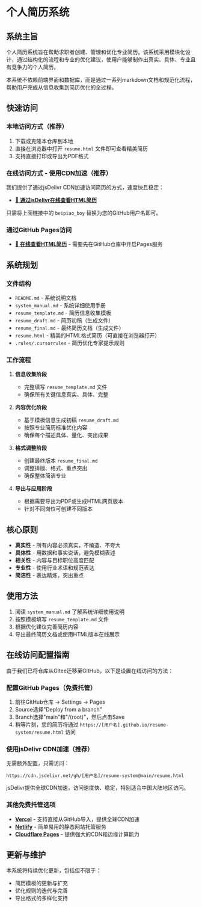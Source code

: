 # 个人简历系统

## 系统主旨

个人简历系统旨在帮助求职者创建、管理和优化专业简历。该系统采用模块化设计，通过结构化的流程和专业的优化建议，使用户能够制作出真实、具体、专业且有竞争力的个人简历。

本系统不依赖前端界面和数据库，而是通过一系列markdown文档和规范化流程，帮助用户完成从信息收集到简历优化的全过程。

## 快速访问

### 本地访问方式（推荐）

1. 下载或克隆本仓库到本地
2. 直接在浏览器中打开 `resume.html` 文件即可查看精美简历
3. 支持直接打印或导出为PDF格式

### 在线访问方式 - 使用CDN加速（推荐）

我们提供了通过jsDelivr CDN加速访问简历的方式，速度快且稳定：

- **[📄 通过jsDelivr在线查看HTML简历](https://cdn.jsdelivr.net/gh/beipiao_boy/resume-system@main/resume.html)**

只需将上面链接中的 `beipiao_boy` 替换为您的GitHub用户名即可。

### 通过GitHub Pages访问

- **[📄 在线查看HTML简历](https://beipiao_boy.github.io/resume-system/resume.html)** - 需要先在GitHub仓库中开启Pages服务

## 系统规划

### 文件结构

- `README.md` - 系统说明文档
- `system_manual.md` - 系统详细使用手册
- `resume_template.md` - 简历信息收集模板
- `resume_draft.md` - 简历初稿（生成文件）
- `resume_final.md` - 最终简历文档（生成文件）
- `resume.html` - 精美的HTML格式简历（可直接在浏览器打开）
- `.rules/.cursorrules` - 简历优化专家提示规则

### 工作流程

1. **信息收集阶段**
   - 完整填写 `resume_template.md` 文件
   - 确保所有关键信息真实、具体、完整

2. **内容优化阶段**
   - 基于模板信息生成初稿 `resume_draft.md`
   - 按照专业简历标准优化内容
   - 确保每个描述具体、量化、突出成果

3. **格式调整阶段**
   - 创建最终版本 `resume_final.md`
   - 调整排版、格式、重点突出
   - 确保整体简洁专业

4. **导出与应用阶段**
   - 根据需要导出为PDF或生成HTML网页版本
   - 针对不同岗位可创建不同版本

## 核心原则

- **真实性** - 所有内容必须真实，不编造、不夸大
- **具体性** - 用数据和事实说话，避免模糊表述
- **相关性** - 内容与目标职位高度匹配
- **专业性** - 使用行业术语和规范表达
- **简洁性** - 表达精炼，突出重点

## 使用方法

1. 阅读 `system_manual.md` 了解系统详细使用说明
2. 按照模板填写 `resume_template.md` 文件
3. 根据优化建议完善简历内容
4. 导出最终简历文档或使用HTML版本在线展示

## 在线访问配置指南

由于我们已将仓库从Gitee迁移至GitHub，以下是设置在线访问的方法：

### 配置GitHub Pages（免费托管）

1. 前往GitHub仓库 → Settings → Pages
2. Source选择"Deploy from a branch"
3. Branch选择"main"和"/(root)"，然后点击Save
4. 稍等片刻，您的简历将通过 `https://[用户名].github.io/resume-system/resume.html` 访问

### 使用jsDelivr CDN加速（推荐）

无需额外配置，只需访问：
```
https://cdn.jsdelivr.net/gh/[用户名]/resume-system@main/resume.html
```
jsDelivr提供全球CDN加速，访问速度快、稳定，特别适合中国大陆地区访问。

### 其他免费托管选项

- **[Vercel](https://vercel.com)** - 支持直接从GitHub导入，提供全球CDN加速
- **[Netlify](https://netlify.com)** - 简单易用的静态网站托管服务
- **[Cloudflare Pages](https://pages.cloudflare.com)** - 提供强大的CDN和边缘计算能力

## 更新与维护

本系统将持续优化更新，包括但不限于：
- 简历模板的更新与扩充
- 优化规则的迭代与完善
- 导出格式的多样化支持
